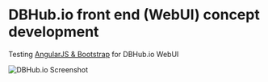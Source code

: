 # DBHub.io front end (WebUI) concept development
Testing [AngularJS &amp; Bootstrap](https://github.com/angular-ui/bootstrap) for DBHub.io WebUI

![DBHub.io Screenshot](https://raw.githubusercontent.com/sqlitebrowser/db4s-screenshots/master/dbhub/2016-11-07/Very%20early%20WebUI.png "DBHub.io Screenshot")
